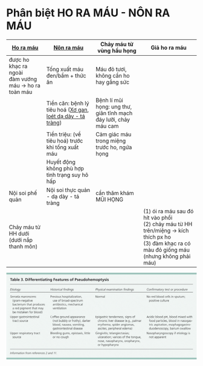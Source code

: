 # Phân biệt HO RA MÁU - NÔN RA MÁU  
  
| [Ho ra máu](./Ho%20ra%20m%C3%A1u.md)                                            | [Nôn ra máu](N%C3%B4n%20ra%20m%C3%A1u.md)                                                      | Chảy máu từ vùng hầu họng                                        | Giả ho ra máu                                                                                                                                        |  
| -------------------------------------------------------- | ------------------------------------------------------------------- | ---------------------------------------------------------------- | ---------------------------------------------------------------------------------------------------------------------------------------------------- |  
| được ho khạc ra ngoài<br>đàm vướng máu -> ho ra toàn máu | Tống xuất máu đen/bầm + thức ăn                                     | Máu đỏ tươi, không cần ho hay gắng sức                           |                                                                                                                                                      |  
|                                                          | Tiền căn: bệnh lý tiêu hoá ([Xơ gan](X%C6%A1%20gan.md), [loét dạ dày - tá tràng](lo%C3%A9t%20d%E1%BA%A1%20d%C3%A0y%20-%20t%C3%A1%20tr%C3%A0ng.md)) | Bệnh lí mũi họng: ung thư, giãn tĩnh mạch đáy lưỡi, chảy máu cam |                                                                                                                                                      |  
|                                                          | Tiền triệu: (về tiêu hoá) trước khi tống xuất máu                   | Cảm giác máu trong miệng trước ho, ngứa họng                     |                                                                                                                                                      |  
|                                                          | Huyết động không phù hợp tình trạng suy hô hấp                      |                                                                  |                                                                                                                                                      |  
| Nội soi phế quản                                         | Nội soi thực quản - dạ dày - tá tràng                               | cần thăm khám MŨI HỌNG                                           |                                                                                                                                                      |  
| Chảy máu từ HH dưới (dưới nắp thanh môn)                 |                                                                     |                                                                  | (1) ói ra máu sau đó hít vào phổi<br>(2) chảy máu từ HH trên/miệng -> kích thích px ho<br>(3) đàm khạc ra có màu đỏ giống máu (nhưng không phải máu) |  
  
![../200 FILES/201 Image/image/Phân biệt HO RA MÁU - NÔN RA MÁU-1712678649492.webp](../200%20FILES/201%20Image/image/Ph%C3%A2n%20bi%E1%BB%87t%20HO%20RA%20M%C3%81U%20-%20N%C3%94N%20RA%20M%C3%81U-1712678649492.webp)  
  
